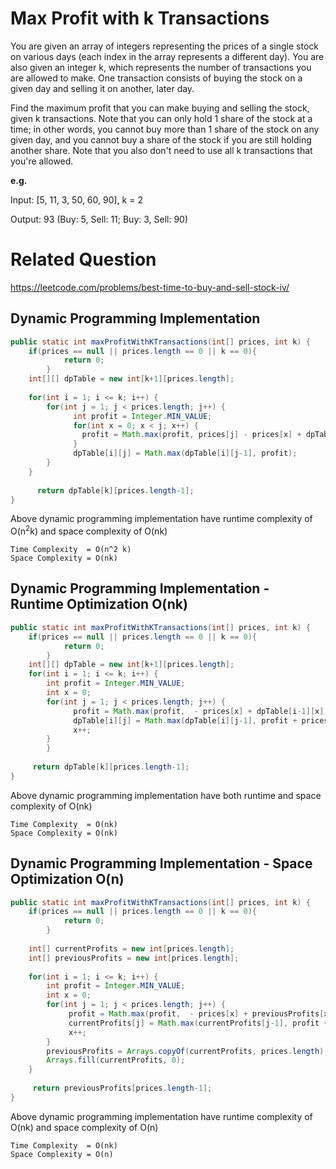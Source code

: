 # Max Profit with k Transactions

You are given an array of integers representing the prices of a single stock on various days (each index in the array represents a different day). You are also given an integer k, which represents the number of transactions you are allowed to make. One transaction consists of buying the stock on a given day and selling it on another, later day. 

Find the maximum profit that you can make buying and selling the stock, given k transactions. Note that you can only hold 1 share of the stock at a time; in other words, you cannot buy more than 1 share of the stock on any given day, and you cannot buy a share of the stock if you are still holding another share. Note that you also don't need to use all k transactions that you're allowed.

**e.g.**

Input: [5, 11, 3, 50, 60, 90], k = 2

Output: 93 (Buy: 5, Sell: 11; Buy: 3, Sell: 90)


# Related Question
https://leetcode.com/problems/best-time-to-buy-and-sell-stock-iv/


## Dynamic Programming Implementation

```java
public static int maxProfitWithKTransactions(int[] prices, int k) {
	if(prices == null || prices.length == 0 || k == 0){
            return 0;
        }
	int[][] dpTable = new int[k+1][prices.length];
	    
	for(int i = 1; i <= k; i++) {
	    for(int j = 1; j < prices.length; j++) {
	    	  int profit = Integer.MIN_VALUE;
	    	  for(int x = 0; x < j; x++) {
	    		profit = Math.max(profit, prices[j] - prices[x] + dpTable[i-1][x]) ;
	    	  }
	    	  dpTable[i][j] = Math.max(dpTable[i][j-1], profit);
	    }
	}
	    
      return dpTable[k][prices.length-1];
}
```

Above dynamic programming implementation have runtime complexity of O(n<sup>2</sup>k) and space complexity of O(nk)

```
Time Complexity  = O(n^2 k)
Space Complexity = O(nk)
```

## Dynamic Programming Implementation - Runtime Optimization O(nk)

```java
public static int maxProfitWithKTransactions(int[] prices, int k) {
	if(prices == null || prices.length == 0 || k == 0){
            return 0;
        }
	int[][] dpTable = new int[k+1][prices.length];
	for(int i = 1; i <= k; i++) {
	    int profit = Integer.MIN_VALUE;
	    int x = 0;
	    for(int j = 1; j < prices.length; j++) {
	    	  profit = Math.max(profit,  - prices[x] + dpTable[i-1][x]) ;
	    	  dpTable[i][j] = Math.max(dpTable[i][j-1], profit + prices[j]);
	    	  x++;
	    }
        }
	    
     return dpTable[k][prices.length-1];
}
```

Above dynamic programming implementation have both runtime and space complexity of O(nk)

```
Time Complexity  = O(nk)
Space Complexity = O(nk)
```

## Dynamic Programming Implementation - Space Optimization O(n)

```java
public static int maxProfitWithKTransactions(int[] prices, int k) {
	if(prices == null || prices.length == 0 || k == 0){
            return 0;
        }
		
	int[] currentProfits = new int[prices.length];
	int[] previousProfits = new int[prices.length];
	    
	for(int i = 1; i <= k; i++) {
	    int profit = Integer.MIN_VALUE;
	    int x = 0;
	    for(int j = 1; j < prices.length; j++) {
	    	 profit = Math.max(profit,  - prices[x] + previousProfits[x]) ;
	    	 currentProfits[j] = Math.max(currentProfits[j-1], profit + prices[j]);
	    	 x++;
	    }
	    previousProfits = Arrays.copyOf(currentProfits, prices.length);
	    Arrays.fill(currentProfits, 0);
	}
	    
     return previousProfits[prices.length-1];
}
```

Above dynamic programming implementation have runtime complexity of O(nk) and space complexity of O(n)

```
Time Complexity  = O(nk)
Space Complexity = O(n)
```
